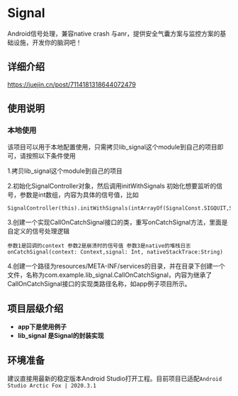 # Signal
Android信号处理，兼容native crash 与anr，提供安全气囊方案与监控方案的基础设施，开发你的脑洞吧！
## 详细介绍
https://juejin.cn/post/7114181318644072479

## 使用说明
### 本地使用
该项目可以用于本地配置使用，只需拷贝lib_signal这个module到自己的项目即可，请按照以下条件使用

1.拷贝lib_signal这个module到自己的项目

2.初始化SignalController对象，然后调用initWithSignals 初始化想要监听的信号，参数是int数组，内容为具体的信号值，比如

```
SignalController(this).initWithSignals(intArrayOf(SignalConst.SIGQUIT,SignalConst.SIGABRT))

```
3.创建一个实现CallOnCatchSignal接口的类，重写onCatchSignal方法，里面是自定义的信号处理逻辑
```
参数1是回调的context 参数2是崩溃时的信号值 参数3是native的堆栈日志
onCatchSignal(context: Context,signal: Int, nativeStackTrace:String)
```

4.创建一个路径为resources/META-INF/services的目录，并在目录下创建一个文件，名称为com.example.lib_signal.CallOnCatchSignal，内容为继承了
CallOnCatchSignal接口的实现类路径名称，如app例子项目所示。




## 项目层级介绍
* **app下是使用例子**
* **lib_signal 是Signal的封装实现**

## 环境准备
建议直接用最新的稳定版本Android Studio打开工程。目前项目已适配`Android Studio Arctic Fox | 2020.3.1`
### 
